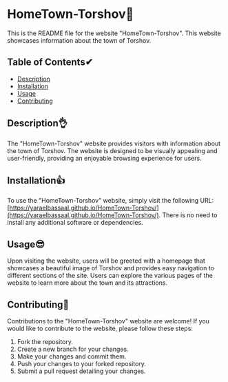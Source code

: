 # HomeTown-Torshov🙌

This is the README file for the website "HomeTown-Torshov". This website showcases information about the town of Torshov.

## Table of Contents✔

- [Description](#description)
- [Installation](#installation)
- [Usage](#usage)
- [Contributing](#contributing)

## Description👌

The "HomeTown-Torshov" website provides visitors with information about the town of Torshov. The website is designed to be visually appealing and user-friendly, providing an enjoyable browsing experience for users.

## Installation👍

To use the "HomeTown-Torshov" website, simply visit the following URL: [https://yaraelbassaal.github.io/HomeTown-Torshov/](https://yaraelbassaal.github.io/HomeTown-Torshov/). There is no need to install any additional software or dependencies.

## Usage😎

Upon visiting the website, users will be greeted with a homepage that showcases a beautiful image of Torshov and provides easy navigation to different sections of the site. Users can explore the various pages of the website to learn more about the town and its attractions.

## Contributing🎉

Contributions to the "HomeTown-Torshov" website are welcome! If you would like to contribute to the website, please follow these steps:

1. Fork the repository.
2. Create a new branch for your changes.
3. Make your changes and commit them.
4. Push your changes to your forked repository.
5. Submit a pull request detailing your changes.


